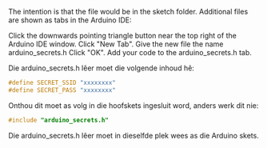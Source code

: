 The intention is that the file would be in the sketch folder. Additional files are shown as tabs in the Arduino IDE:

Click the downwards pointing triangle button near the top right of the Arduino IDE window.
Click "New Tab".
Give the new file the name arduino_secrets.h
Click "OK".
Add your code to the arduino_secrets.h tab.





Die arduino_secrets.h lêer moet die volgende inhoud hê:



```c++
#define SECRET_SSID "xxxxxxxx"
#define SECRET_PASS "xxxxxxxx"
```

Onthou dit moet as volg in die hoofskets ingesluit word, anders werk dit nie:

```c++
#include "arduino_secrets.h"
```

Die arduino_secrets.h lêer moet in dieselfde plek wees as die Arduino skets.